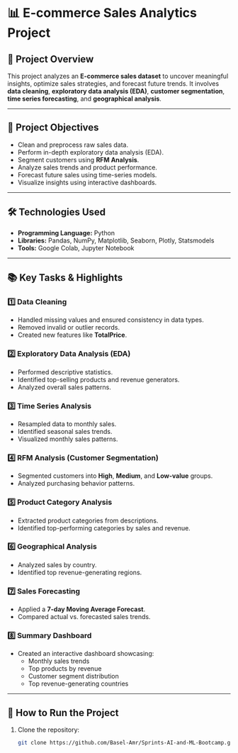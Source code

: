 # 📊 **E-commerce Sales Analytics Project**

## 📝 **Project Overview**
This project analyzes an **E-commerce sales dataset** to uncover meaningful insights, optimize sales strategies, and forecast future trends. It involves **data cleaning**, **exploratory data analysis (EDA)**, **customer segmentation**, **time series forecasting**, and **geographical analysis**.

---

## 🎯 **Project Objectives**
- Clean and preprocess raw sales data.  
- Perform in-depth exploratory data analysis (EDA).  
- Segment customers using **RFM Analysis**.  
- Analyze sales trends and product performance.  
- Forecast future sales using time-series models.  
- Visualize insights using interactive dashboards.  

---

## 🛠️ **Technologies Used**
- **Programming Language:** Python  
- **Libraries:** Pandas, NumPy, Matplotlib, Seaborn, Plotly, Statsmodels  
- **Tools:** Google Colab, Jupyter Notebook  

---

## 📚 **Key Tasks & Highlights**

### 1️⃣ **Data Cleaning**
- Handled missing values and ensured consistency in data types.
- Removed invalid or outlier records.
- Created new features like **TotalPrice**.

### 2️⃣ **Exploratory Data Analysis (EDA)**
- Performed descriptive statistics.
- Identified top-selling products and revenue generators.
- Analyzed overall sales patterns.

### 3️⃣ **Time Series Analysis**
- Resampled data to monthly sales.
- Identified seasonal sales trends.
- Visualized monthly sales patterns.

### 4️⃣ **RFM Analysis (Customer Segmentation)**
- Segmented customers into **High**, **Medium**, and **Low-value** groups.
- Analyzed purchasing behavior patterns.

### 5️⃣ **Product Category Analysis**
- Extracted product categories from descriptions.
- Identified top-performing categories by sales and revenue.

### 6️⃣ **Geographical Analysis**
- Analyzed sales by country.
- Identified top revenue-generating regions.

### 7️⃣ **Sales Forecasting**
- Applied a **7-day Moving Average Forecast**.
- Compared actual vs. forecasted sales trends.

### 8️⃣ **Summary Dashboard**
- Created an interactive dashboard showcasing:
   - Monthly sales trends
   - Top products by revenue
   - Customer segment distribution
   - Top revenue-generating countries

---

## 🚀 **How to Run the Project**
1. Clone the repository:  
   ```bash
   git clone https://github.com/Basel-Amr/Sprints-AI-and-ML-Bootcamp.git

